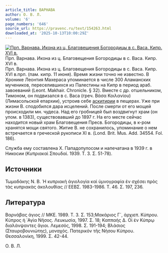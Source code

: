 ```yaml
---
article_title: ВАРНАВА
author: О. В. Л.
volume: '6'
page_numbers: '646'
source_url: https://pravenc.ru/text/154263.html
downloaded_at: '2025-10-13T10:00:29Z'
---
```


[![Прп. Варнава. Икона из ц. Благовещения Богородицы в с. Васа. Кипр. XVI в.](https://pravenc.ru/data/584/461/1234/i200.jpg "Кликните для увеличения картинки")](https://pravenc.ru/data/584/461/1234/i400.jpg)Прп. Варнава. Икона из ц. Благовещения Богородицы в с. Васа. Кипр. XVI в.  
Прп. Варнава. Икона из ц. Благовещения Богородицы в с. Васа. Кипр. XVI в.прп. (пам. кипр. 11 июня). Время жизни точно не известно. В Хронике Леонтия Махераса упоминается в числе 300 Аламанских мучеников, переселившихся из Палестины на Кипр в период араб. завоеваний (Leont. Makhair. Chronicle. § 32). Вместе с др. отшельником, Тимоном, он подвизался в с. Васа (греч. Βάσα Κοιλανίου) (Лимасольской епархии), устроив себе [аскитирии](https://pravenc.ru/text/АСКИТИРИЙ.html) в пещерах. Уже при жизни В. сподобился дара исцелений. После смерти от его мощей происходили мн. чудеса. Над его гробницей был воздвигнут храм (он упом. в 1383), существовавший до 1897 г. На его месте сейчас находится новый храм Благовещения Пресв. Богородицы, в к-ром хранятся мощи святого. Житие В. не сохранилось, упоминание о нем встречается в греческой рукописи XI в. (Lond. Brit. Mus. Add. 34554. Fol. 186).

Служба ему составлена Х. Пападопулосом и напечатана в 1939 г. в Никосии (Κυπριακαὶ Σπουδαί. 1939. Τ. 3. Σ. 51-78).

## Источники

Τωμαδάκης Ν. Β. ῾Η κυπριακὴ ἁγιολογία καὶ ὑμνογραφία ἐν σχέσει πρὸς τὰς κυπριακὰς ἀκολουθίας // ΕΕΒΣ. 1983-1986. Τ. 46. Σ. 197, 236.

## Литература

Βαρνάβας άγιος // ΜΚΕ. 1989. Τ. 3. Σ. 153;Μακάριος Γ´, ἀρχιεπ. Κύπρου. Κύπρος ἡ ῾Αγία Νῆσος. Λευκωσία, 1997. Σ. 18; Καππαής Δ. Οἱ ἐν Κύπρῳ διαλάνψαντες ἅγιοι. Λεμεσός, 1998. Σ. 191-194; Βλάσιος (Σταυροβουνιώτης), μοναχός. Πατερικόν τῆς Νήσου Κύπρου. Θεσσαλονίκη, 1999. Σ. 42-44.

О. В. Л.
